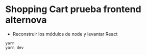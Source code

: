 # Shopping Cart prueba frontend alternova

- Reconstruir los módulos de node y levantar React

```
yarn
yarn dev
```
